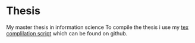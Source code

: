 Thesis
======
My master thesis in information science
To compile the thesis i use my [tex complilation script](https://github.com/EivindEE/scripts/blob/master/scripts/refs) which can be found on github.
